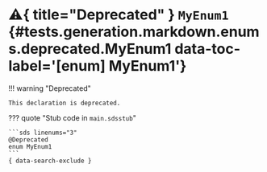 [//]: # (DO NOT EDIT THIS FILE DIRECTLY. Instead, edit the corresponding stub file and execute `npm run docs:api`.)

# :warning:{ title="Deprecated" } <code class="doc-symbol doc-symbol-enum"></code> `MyEnum1` {#tests.generation.markdown.enums.deprecated.MyEnum1 data-toc-label='[enum] MyEnum1'}

!!! warning "Deprecated"

    This declaration is deprecated.

??? quote "Stub code in `main.sdsstub`"

    ```sds linenums="3"
    @Deprecated
    enum MyEnum1
    ```
    { data-search-exclude }
